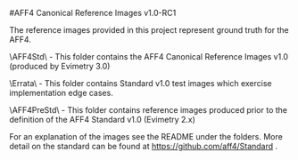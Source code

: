 #AFF4 Canonical Reference Images v1.0-RC1

The reference images provided in this project represent ground truth for the AFF4.

\AFF4Std\ 		- This folder contains the AFF4 Canonical Reference Images v1.0 (produced by Evimetry 3.0)

\Errata\ 		- This folder contains Standard v1.0 test images which exercise implementation edge cases.

\AFF4PreStd\	- This folder contains reference images produced prior to the definition of the AFF4 Standard v1.0 (Evimetry 2.x)

 For an explanation of the images see the README under the folders. 
 More detail on the standard can be found at https://github.com/aff4/Standard .
 



